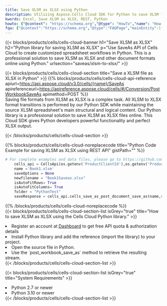 ```yaml
---
title: Save XLSM as XLSX using Python 
description: Utilizing Aspose.Cells Cloud SDK for Python to save XLSM format file as XLSX format file. 
kwords: Excel, Save XLSM as XLSX, REST, Python
howto: {"@context": "https://schema.org","@type": "HowTo","name": "How to save XLSM as XLSX using the Cells Cloud Python library.","description": "How to save XLSM as XLSX using the Cells Cloud Python library.","image": {"@type": "ImageObject"},"url": "/python/saveas/xlsm-to-xlsx/","step": [{ "@type": "HowToStep","name": "How to save XLSM as XLSX using the Cells Cloud Python library. step 1", "image": {"@type": "ImageObject",},"url": "/python/saveas/xlsm-to-xlsx/","text": "Register an account at <a href='https://dashboard.aspose.cloud/'>Dashboard</a> to get free API quota & authorization details",},{ "@type": "HowToStep","name": "How to save XLSM as XLSX using the Cells Cloud Python library. step 1", "image": {"@type": "ImageObject",},"url": "/python/saveas/xlsm-to-xlsx/","text": "Install Python library and add the reference (import the library) to your project.",},{ "@type": "HowToStep","name": "How to save XLSM as XLSX using the Cells Cloud Python library. step 1", "image": {"@type": "ImageObject",},"url": "/python/saveas/xlsm-to-xlsx/","text": "Open the source file in Python.",},{ "@type": "HowToStep","name": "How to save XLSM as XLSX using the Cells Cloud Python library. step 1", "image": {"@type": "ImageObject",},"url": "/python/saveas/xlsm-to-xlsx/","text": "Use the `post_workbook_save_as` method to retrieve the resulting stream.",}, ],"supply": {"@type": "HowToSupply","name": "document"},"tool": [{"@type": "HowToTool","name": "PyCharm, Visual Studio Code, Sublime, Eclipse"},{"@type": "HowToTool","name": "Aspose Cells"}],"totalTime": "PT6M"}
fqa: {"@context":"https://schema.org","@type":"FAQPage","mainEntity":[{"@type":"Question","name":"Why save file as other formats file in C# using REST API?","acceptedAnswer":{"@type":"Answer","text":"Documents are encoded in many ways, and some files may be incompatible with the software you use. To open and read such files, just save them as appropriate file formats.<br/><ol><li>Install .NET SDK and add the reference (import the library) to your project.</li><li>Open the source file in C# using REST API.</li><li>Call the PostWorkbookSaveAsRequest() method, passing an output filename with required extension.</li><li>Get the result of save as a separate file.</li></ol>"}},{"@type":"Question","name":"What file formats can I save as with your C# library?","acceptedAnswer":{"@type":"Answer","text":"We support a variety of file formats for conversion using .NET library, including XLSX, Excel, xls , PDF, CSV, HTML, Markdown, XML, PNG, JPG, TIFF, Json, TXT and many more."}},{"@type":"Question","name":"What is the maximum allowed file size for conversion using this .NET library?","acceptedAnswer":{"@type":"Answer","text":"There are no file size limits for format conversions using .NET library."}}]}
---
```



{{< blocks/products/cells/cells-cloud-banner h1="Save XLSM as XLSX" h2="Python library for saving XLSM as XLSX" p="Use SaveAs API of Cells Cloud to create customized spreadsheet workflows in Python. This is a professional solution to save XLSM as XLSX and other document formats online using Python." urlsection="saveas/xlsm-to-xlsx/" >}}

{{< blocks/products/cells/cells-cloud-section  title="Save a XLSM file as XLSX in Python" >}}
{{% blocks/products/cells/cells-cloud-api-reference  apiurl=https://api.aspose.cloud/v3.0/cells/{name}/SaveAs  apireferenceurl=https://apireference.aspose.cloud/cells/#/Conversion/PostWorkbookSaveAs  apimethod=POST %}}
<br/>
Saving file formats from XLSM as XLSX is a complex task. All XLSM to XLSX format transitions is performed by our Python SDK while maintaining the source XLSM spreadsheet's main structural and logical content. Our Python library is a professional solution to save XLSM as XLSX files online. This Cloud SDK gives Python developers powerful functionality and perfect XLSX output.

{{< /blocks/products/cells/cells-cloud-section >}}

{{% blocks/products/cells/cells-cloud-noreplacecode title="Python Code Example for saving XLSM as XLSX using REST API" gistPath="" %}}
  
```python
# For complete examples and data files, please go to https://github.com/aspose-cells-cloud/aspose-cells-cloud-python/
    cells_api = CellsApi(os.getenv('ProductClientId'),os.getenv('ProductClientSecret'))
    name ='Book1.xlsm'    
    saveOptions = None
    newfilename = "Book1Saveas.xlsx"
    isAutoFitRows= True
    isAutoFitColumns= True
    folder = "PythonTest"
    saveResponse = cells_api.cells_save_as_post_document_save_as(name,save_options=saveOptions, newfilename=(folder +'/' + newfilename),folder=folder)
```
  
{{% /blocks/products/cells/cells-cloud-noreplacecode  %}}
<br/>
{{< blocks/products/cells/cells-cloud-section-list isGrey="true"  title="How to save XLSM as XLSX using the Cells Cloud Python library." >}}
<li>Register an account at <a href="https://dashboard.aspose.cloud/">Dashboard</a> to get free API quota & authorization details</li>
<li>Install Python library and add the reference (import the library) to your project.</li>
<li>Open the source file in Python.</li>
<li>Use the `post_workbook_save_as` method to retrieve the resulting stream.</li>
{{< /blocks/products/cells/cells-cloud-section-list >}}

{{< blocks/products/cells/cells-cloud-section-list isGrey="true"  title="System Requirements" >}}
<li>Python 2.7 or newer</li>
<li>Python 3.10 or newer</li>
{{< /blocks/products/cells/cells-cloud-section-list >}}
